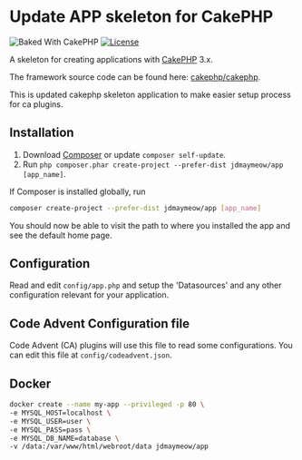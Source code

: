 # Update APP skeleton for CakePHP

![Baked With CakePHP](http://static.jdmay.me/Baked-with-CakePHP-small.png)
[![License](https://img.shields.io/packagist/l/cakephp/app.svg?style=flat-square)](https://packagist.org/packages/cakephp/app)

A skeleton for creating applications with [CakePHP](http://cakephp.org) 3.x.

The framework source code can be found here: [cakephp/cakephp](https://github.com/cakephp/cakephp).

This is updated cakephp skeleton application to make easier setup process for ca plugins.

## Installation

1. Download [Composer](http://getcomposer.org/doc/00-intro.md) or update `composer self-update`.
2. Run `php composer.phar create-project --prefer-dist jdmaymeow/app [app_name]`.

If Composer is installed globally, run
```bash
composer create-project --prefer-dist jdmaymeow/app [app_name]
```

You should now be able to visit the path to where you installed the app and see the default home page.

## Configuration

Read and edit `config/app.php` and setup the 'Datasources' and any other
configuration relevant for your application.

## Code Advent Configuration file

Code Advent (CA) plugins will use this file to read some configurations. You can edit this file at `config/codeadvent.json`.

## Docker

```bash
docker create --name my-app --privileged -p 80 \
-e MYSQL_HOST=localhost \
-e MYSQL_USER=user \
-e MYSQL_PASS=pass \
-e MYSQL_DB_NAME=database \
-v /data:/var/www/html/webroot/data jdmaymeow/app
```
